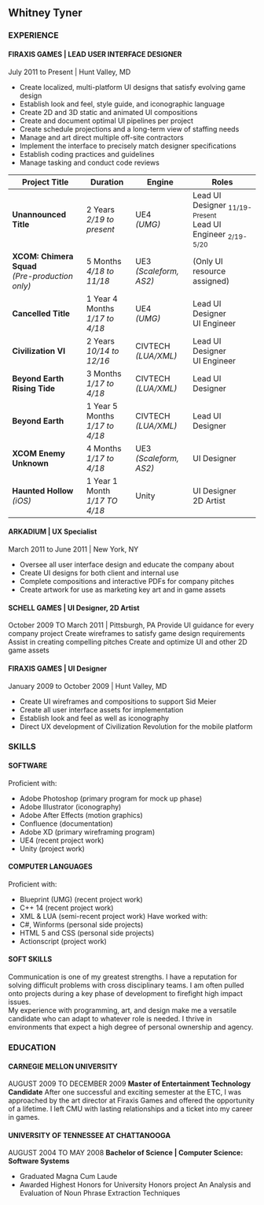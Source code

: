## Whitney Tyner
### EXPERIENCE
#### FIRAXIS GAMES | LEAD USER INTERFACE DESIGNER
July 2011 to Present | Hunt Valley, MD
- Create localized, multi-platform UI designs that satisfy evolving game design 
- Establish look and feel, style guide, and iconographic language
- Create 2D and 3D static and animated UI compositions
- Create and document optimal UI pipelines per project
- Create schedule projections and a long-term view of staffing needs 
- Manage and art direct multiple off-site contractors
- Implement the interface to precisely match designer specifications 
- Establish coding practices and guidelines 
- Manage tasking and conduct code reviews

| Project Title  | Duration  | Engine  | Roles  |
|---|---|---|---|
| **Unannounced Title**  | 2 Years <br>*2/19 to present*  | UE4 <br>*(UMG)*  | Lead UI Designer <sub>11/19-Present</sub><br>Lead UI Engineer  <sub>2/19-5/20</sub> |
| **XCOM: Chimera Squad** <br> *(Pre-production only)*  | 5 Months <br>*4/18 to 11/18*  | UE3 <br>*(Scaleform, AS2)*  | (Only UI resource assigned)  |
| **Cancelled Title**  | 1 Year 4 Months<br>*1/17 to 4/18*  | UE4<br>*(UMG)*  | Lead UI Designer <br>UI Engineer   |
| **Civilization VI**  | 2 Years<br>*10/14 to 12/16*  | CIVTECH<br>*(LUA/XML)*  | Lead UI Designer<br>UI Engineer  |
| **Beyond Earth Rising Tide**  | 3 Months<br>*1/17 to 4/18*  | CIVTECH<br>*(LUA/XML)*  | Lead UI Designer  |
| **Beyond Earth**  | 1 Year 5 Months<br>*1/17 to 4/18*  | CIVTECH<br>*(LUA/XML)*  | Lead UI Designer  |
| **XCOM Enemy Unknown**  | 4 Months<br>*1/17 to 4/18*  | UE3<br>*(Scaleform, AS2)*  | UI Designer  |
| **Haunted Hollow** <br>*(iOS)*| 1 Year 1 Month<br>*1/17 TO 4/18* | Unity | UI Designer<br> 2D Artist |

#### ARKADIUM | UX Specialist
March 2011 to June 2011 | New York, NY  
- Oversee all user interface design and educate the company about 
- Create UI designs for both client and internal use
- Complete compositions and interactive PDFs for company pitches 
- Create artwork for use as marketing key art and in game assets

#### SCHELL GAMES | UI Designer, 2D Artist
October 2009 TO March 2011 | Pittsburgh, PA
Provide UI guidance for every company project
Create wireframes to satisfy game design requirements Assist in creating compelling pitches
Create and optimize UI and other 2D game assets

#### FIRAXIS GAMES | UI Designer
January 2009 to October 2009 | Hunt Valley, MD
- Create UI wireframes and compositions to support Sid Meier
- Create all user interface assets for implementation
- Establish look and feel as well as iconography
- Direct UX development of Civilization Revolution for the mobile platform

### SKILLS
#### SOFTWARE
Proficient with:
- Adobe Photoshop (primary program for mock up phase)
- Adobe Illustrator (iconography)
- Adobe After Effects (motion graphics)
- Confluence (documentation)
- Adobe XD (primary wireframing program)
- UE4 (recent project work)
- Unity (project work)
#### COMPUTER LANGUAGES
Proficient with:
- Blueprint (UMG) (recent project work)
- C++ 14 (recent project work)
- XML & LUA (semi-recent project work)
Have worked with:
- C#, Winforms (personal side projects)
- HTML 5 and CSS (personal side projects)
- Actionscript (project work)
#### SOFT SKILLS
Communication is one of my greatest strengths. I have a reputation for solving difficult problems with cross disciplinary teams. I am often pulled onto projects during a key phase of development to firefight high impact issues.<br>
My experience with programming, art, and design make me a versatile candidate who can adapt to whatever role is needed. I thrive in environments that expect a high degree of personal ownership and agency.

### EDUCATION
#### CARNEGIE MELLON UNIVERSITY
AUGUST 2009 TO DECEMBER 2009
**Master of Entertainment Technology Candidate**
After one successful and exciting semester at the ETC, I was approached by the art director at Firaxis Games and offered the opportunity of a lifetime. I left CMU with lasting relationships and a ticket into my career in games.
#### UNIVERSITY OF TENNESSEE AT CHATTANOOGA
AUGUST 2004 TO MAY 2008
**Bachelor of Science | Computer Science: Software Systems**
- Graduated Magna Cum Laude
- Awarded Highest Honors for University Honors project An Analysis and Evaluation of Noun Phrase Extraction Techniques
